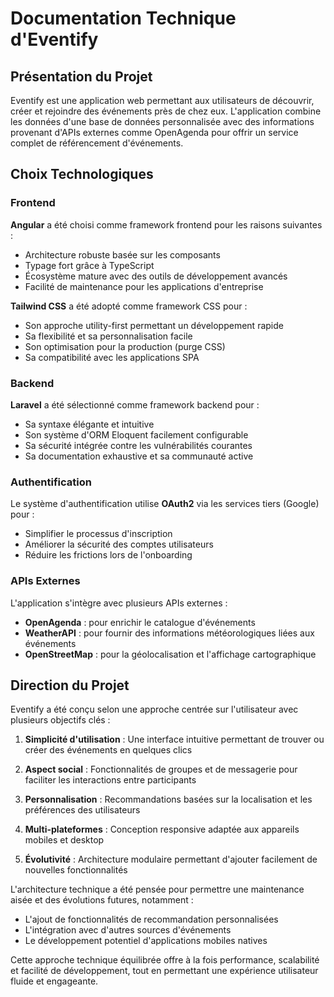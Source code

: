 # Documentation Technique d'Eventify

## Présentation du Projet

Eventify est une application web permettant aux utilisateurs de découvrir, créer et rejoindre des événements près de chez eux. L'application combine les données d'une base de données personnalisée avec des informations provenant d'APIs externes comme OpenAgenda pour offrir un service complet de référencement d'événements.

## Choix Technologiques

### Frontend

**Angular** a été choisi comme framework frontend pour les raisons suivantes :
- Architecture robuste basée sur les composants
- Typage fort grâce à TypeScript
- Écosystème mature avec des outils de développement avancés
- Facilité de maintenance pour les applications d'entreprise

**Tailwind CSS** a été adopté comme framework CSS pour :
- Son approche utility-first permettant un développement rapide
- Sa flexibilité et sa personnalisation facile
- Son optimisation pour la production (purge CSS)
- Sa compatibilité avec les applications SPA

### Backend

**Laravel** a été sélectionné comme framework backend pour :
- Sa syntaxe élégante et intuitive
- Son système d'ORM Eloquent facilement configurable
- Sa sécurité intégrée contre les vulnérabilités courantes
- Sa documentation exhaustive et sa communauté active

### Authentification

Le système d'authentification utilise **OAuth2** via les services tiers (Google) pour :
- Simplifier le processus d'inscription
- Améliorer la sécurité des comptes utilisateurs
- Réduire les frictions lors de l'onboarding

### APIs Externes

L'application s'intègre avec plusieurs APIs externes :
- **OpenAgenda** : pour enrichir le catalogue d'événements
- **WeatherAPI** : pour fournir des informations météorologiques liées aux événements
- **OpenStreetMap** : pour la géolocalisation et l'affichage cartographique

## Direction du Projet

Eventify a été conçu selon une approche centrée sur l'utilisateur avec plusieurs objectifs clés :

1. **Simplicité d'utilisation** : Une interface intuitive permettant de trouver ou créer des événements en quelques clics

2. **Aspect social** : Fonctionnalités de groupes et de messagerie pour faciliter les interactions entre participants

3. **Personnalisation** : Recommandations basées sur la localisation et les préférences des utilisateurs

4. **Multi-plateformes** : Conception responsive adaptée aux appareils mobiles et desktop

5. **Évolutivité** : Architecture modulaire permettant d'ajouter facilement de nouvelles fonctionnalités

L'architecture technique a été pensée pour permettre une maintenance aisée et des évolutions futures, notamment :
- L'ajout de fonctionnalités de recommandation personnalisées
- L'intégration avec d'autres sources d'événements
- Le développement potentiel d'applications mobiles natives

Cette approche technique équilibrée offre à la fois performance, scalabilité et facilité de développement, tout en permettant une expérience utilisateur fluide et engageante.